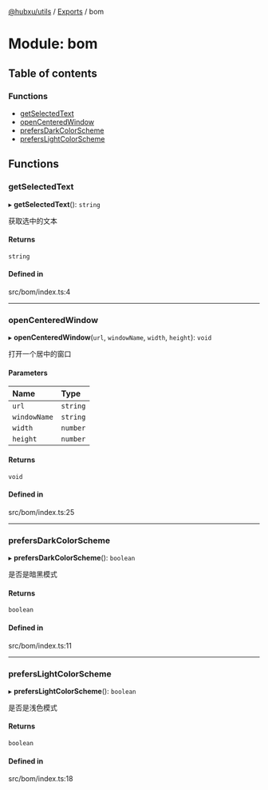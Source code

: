 [@hubxu/utils](../README.md) / [Exports](../modules.md) / bom

# Module: bom

## Table of contents

### Functions

- [getSelectedText](bom.md#getselectedtext)
- [openCenteredWindow](bom.md#opencenteredwindow)
- [prefersDarkColorScheme](bom.md#prefersdarkcolorscheme)
- [prefersLightColorScheme](bom.md#preferslightcolorscheme)

## Functions

### getSelectedText

▸ **getSelectedText**(): `string`

获取选中的文本

#### Returns

`string`

#### Defined in

src/bom/index.ts:4

___

### openCenteredWindow

▸ **openCenteredWindow**(`url`, `windowName`, `width`, `height`): `void`

打开一个居中的窗口

#### Parameters

| Name | Type |
| :------ | :------ |
| `url` | `string` |
| `windowName` | `string` |
| `width` | `number` |
| `height` | `number` |

#### Returns

`void`

#### Defined in

src/bom/index.ts:25

___

### prefersDarkColorScheme

▸ **prefersDarkColorScheme**(): `boolean`

是否是暗黑模式

#### Returns

`boolean`

#### Defined in

src/bom/index.ts:11

___

### prefersLightColorScheme

▸ **prefersLightColorScheme**(): `boolean`

是否是浅色模式

#### Returns

`boolean`

#### Defined in

src/bom/index.ts:18
